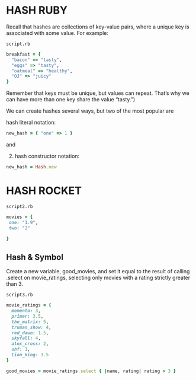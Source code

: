 # HASH RUBY

Recall that hashes are collections of key-value pairs, where a unique key is associated with some value. For example:

```script.rb```
```ruby
breakfast = { 
  "bacon" => "tasty",
  "eggs" => "tasty",
  "oatmeal" => "healthy",
  "OJ" => "juicy"
}
```

Remember that keys must be unique, but values can repeat. That’s why we can have more than one key share the value “tasty.”)

We can create hashes several ways, but two of the most popular are

hash literal notation:
```ruby
new_hash = { "one" => 1 }
```

and

2. hash constructor notation:
```ruby
new_hash = Hash.new
```

# HASH ROCKET
```script2.rb```

```ruby
movies = {
 one: "1.9",
 two: "2"

}
```

## Hash & Symbol
Create a new variable, good_movies, and set it equal to the result of calling .select on movie_ratings, selecting only movies with a rating strictly greater than 3.


```script3.rb```
```ruby
movie_ratings = {
  memento: 3,
  primer: 3.5,
  the_matrix: 5,
  truman_show: 4,
  red_dawn: 1.5,
  skyfall: 4,
  alex_cross: 2,
  uhf: 1,
  lion_king: 3.5
}

good_movies = movie_ratings.select { |name, rating| rating > 3 }

```
